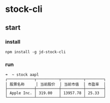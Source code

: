 # stock-cli

## start
### install 
`npm install -g jd-stock-cli`

### run 
```
➜  ~ stock aapl
┌────────────┬──────────┬──────────┬────────┐
│ 股票名称     │ 当前股价  │ 当前市值  │ 市盈率  │
├────────────┼──────────┼──────────┼────────┤
│ Apple Inc. │ 319.00   │ 13957.78 │ 25.33  │
└────────────┴──────────┴──────────┴────────┘
```
